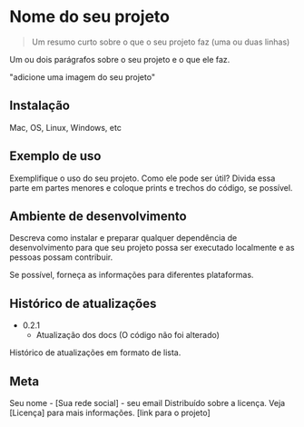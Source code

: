 # Nome do seu projeto

> Um resumo curto sobre o que o seu projeto faz (uma ou duas linhas)

Um ou dois parágrafos sobre o seu projeto e o que ele faz.

"adicione uma imagem do seu projeto"

## Instalação

Mac, OS, Linux, Windows, etc

## Exemplo de uso

Exemplifique o uso do seu projeto. Como ele pode ser útil? Divida essa parte em partes menores e coloque prints e trechos do código, se possível.

## Ambiente de desenvolvimento

Descreva como instalar e preparar qualquer dependência de desenvolvimento para que seu projeto possa ser executado localmente e as pessoas possam contribuir.

Se possível, forneça as informações para diferentes plataformas.

## Histórico de atualizações

* 0.2.1 
    * Atualização dos docs (O código não foi alterado)

Histórico de atualizações em formato de lista.

## Meta

Seu nome - [Sua rede social] - seu email
Distribuído sobre a licença. Veja [Licença] para mais informações.
[link para o projeto]
